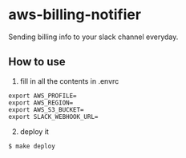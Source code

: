 # aws-billing-notifier
Sending billing info to your slack channel everyday.

## How to use
1. fill in all the contents in .envrc
```
export AWS_PROFILE=
export AWS_REGION=
export AWS_S3_BUCKET=
export SLACK_WEBHOOK_URL=
```

2. deploy it
```
$ make deploy
```